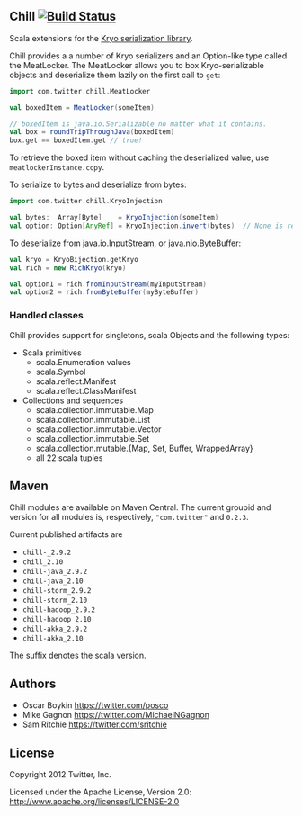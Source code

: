 ## Chill [![Build Status](https://secure.travis-ci.org/twitter/chill.png)](http://travis-ci.org/twitter/chill)

Scala extensions for the [Kryo serialization library](http://code.google.com/p/kryo/).

Chill provides a a number of Kryo serializers and an Option-like type called the MeatLocker. The MeatLocker allows you to box Kryo-serializable objects and deserialize them lazily on the first call to `get`:

```scala
import com.twitter.chill.MeatLocker

val boxedItem = MeatLocker(someItem)

// boxedItem is java.io.Serializable no matter what it contains.
val box = roundTripThroughJava(boxedItem)
box.get == boxedItem.get // true!
```

To retrieve the boxed item without caching the deserialized value, use `meatlockerInstance.copy`.

To serialize to bytes and deserialize from bytes:

```scala
import com.twitter.chill.KryoInjection

val bytes:  Array[Byte]    = KryoInjection(someItem)
val option: Option[AnyRef] = KryoInjection.invert(bytes)  // None is returned on failure
```

To deserialize from java.io.InputStream, or java.nio.ByteBuffer:

```scala
val kryo = KryoBijection.getKryo
val rich = new RichKryo(kryo)

val option1 = rich.fromInputStream(myInputStream)
val option2 = rich.fromByteBuffer(myByteBuffer)
```

### Handled classes

Chill provides support for singletons, scala Objects and the following types:

* Scala primitives
  * scala.Enumeration values
  * scala.Symbol
  * scala.reflect.Manifest
  * scala.reflect.ClassManifest
* Collections and sequences
  * scala.collection.immutable.Map
  * scala.collection.immutable.List
  * scala.collection.immutable.Vector
  * scala.collection.immutable.Set
  * scala.collection.mutable.{Map, Set, Buffer, WrappedArray}
  * all 22 scala tuples

## Maven

Chill modules are available on Maven Central. The current groupid and version for all modules is, respectively, `"com.twitter"` and  `0.2.3`.

Current published artifacts are

* `chill-_2.9.2`
* `chill_2.10`
* `chill-java_2.9.2`
* `chill-java_2.10`
* `chill-storm_2.9.2`
* `chill-storm_2.10`
* `chill-hadoop_2.9.2`
* `chill-hadoop_2.10`
* `chill-akka_2.9.2`
* `chill-akka_2.10`

The suffix denotes the scala version.

## Authors

* Oscar Boykin <https://twitter.com/posco>
* Mike Gagnon <https://twitter.com/MichaelNGagnon>
* Sam Ritchie <https://twitter.com/sritchie>

## License

Copyright 2012 Twitter, Inc.

Licensed under the Apache License, Version 2.0: http://www.apache.org/licenses/LICENSE-2.0
